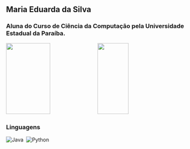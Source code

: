 ## Maria Eduarda da Silva 

### Aluna do Curso de Ciência da Computação pela Universidade Estadual da Paraíba. 

<div aling="center">
  <img width="49%" height="195px" src="https://github-readme-stats.vercel.app/api?username=thinkmadu&show_icons=true&theme=highcontrast"/>
  <img width="41%" height="195px" src="https://github-readme-stats.vercel.app/api/top-langs/?username=thinkmadu&hide_progress=true" />
</div>

### Linguagens

![Java](https://img.shields.io/badge/java-%23ED8B00.svg?style=for-the-badge&logo=openjdk&logoColor=white)&nbsp;
![Python](https://img.shields.io/badge/python-3670A0?style=for-the-badge&logo=python&logoColor=ffdd54)&nbsp;

